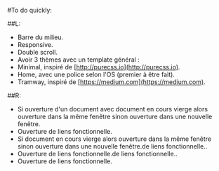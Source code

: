 #To do quickly:

##L:
* Barre du milieu.
* Responsive.
* Double scroll.
* Avoir 3 thèmes avec un template général :
 * Minimal, inspiré de [http://purecss.io](http://purecss.io).
 * Home, avec une police selon l'OS (premier à être fait).
 * Tramway, inspiré de [https://medium.com](https://medium.com).

##R:
* Si ouverture d'un document avec document en cours vierge alors ouverture dans la même fenêtre sinon ouverture dans une nouvelle fenêtre.
* Ouverture de liens fonctionnelle.
* Si document en cours vierge alors ouverture dans la même fenêtre sinon ouverture dans une nouvelle fenêtre.de liens fonctionnelle..
* Ouverture de liens fonctionnelle.de liens fonctionnelle..
* Ouverture de liens fonctionnelle.